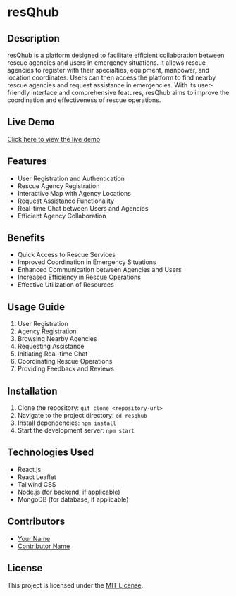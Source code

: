 # resQhub

## Description
resQhub is a platform designed to facilitate efficient collaboration between rescue agencies and users in emergency situations. It allows rescue agencies to register with their specialties, equipment, manpower, and location coordinates. Users can then access the platform to find nearby rescue agencies and request assistance in emergencies. With its user-friendly interface and comprehensive features, resQhub aims to improve the coordination and effectiveness of rescue operations.

## Live Demo
[Click here to view the live demo](https://resqhub-frontend.onrender.com/about)

## Features
- User Registration and Authentication
- Rescue Agency Registration
- Interactive Map with Agency Locations
- Request Assistance Functionality
- Real-time Chat between Users and Agencies
- Efficient Agency Collaboration

## Benefits
- Quick Access to Rescue Services
- Improved Coordination in Emergency Situations
- Enhanced Communication between Agencies and Users
- Increased Efficiency in Rescue Operations
- Effective Utilization of Resources

## Usage Guide
1. User Registration
2. Agency Registration
3. Browsing Nearby Agencies
4. Requesting Assistance
5. Initiating Real-time Chat
6. Coordinating Rescue Operations
7. Providing Feedback and Reviews

## Installation
1. Clone the repository: `git clone <repository-url>`
2. Navigate to the project directory: `cd resqhub`
3. Install dependencies: `npm install`
4. Start the development server: `npm start`

## Technologies Used
- React.js
- React Leaflet
- Tailwind CSS
- Node.js (for backend, if applicable)
- MongoDB (for database, if applicable)

## Contributors
- [Your Name](https://github.com/yourusername)
- [Contributor Name](https://github.com/contributorusername)

## License
This project is licensed under the [MIT License](https://opensource.org/licenses/MIT).
